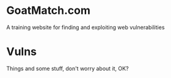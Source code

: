 # GoatMatch.com
A training website for finding and exploiting web vulnerabilities

Vulns
=====
Things and some stuff, don't worry about it, OK?

